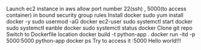 Launch ec2 instance in aws
allow port number 22(ssh) , 5000(to access container) in bound security group rules
Install docker
sudo yum install docker -y
sudo usermod -aG docker ec2-user
sudo systemctl start docker
sudo systemctl eanble docker
sudo systemctl status docker
Clone git repo
Switch to Dockerfile location
docker build -t python-app .
docker run -itd -p 5000:5000 python-app 
docker ps
Try to access it <public-ip>:5000
Hello world!!!
